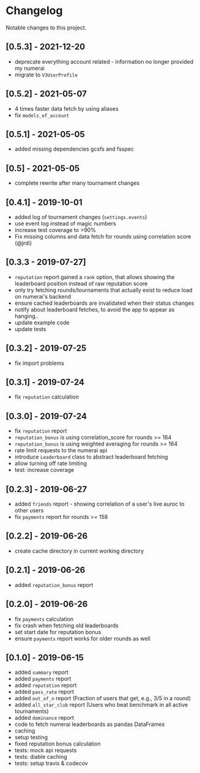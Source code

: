 # Changelog
Notable changes to this project.

## [0.5.3] - 2021-12-20
- deprecate everything account related - information no longer provided my numerai
- migrate to `V3UserProfile`

## [0.5.2] - 2021-05-07
- 4 times faster data fetch by using aliases
- fix `models_of_account`

## [0.5.1] - 2021-05-05
- added missing dependencies gcsfs and fsspec

## [0.5] - 2021-05-05
- complete rewrite after many tournament changes

## [0.4.1] - 2019-10-01
- added log of tournament changes (`settings.events`)
- use event log instead of magic numbers
- increase test coverage to >90%
- Fix missing columns and data fetch for rounds using correlation score (@jrdi)

## [0.3.3 - 2019-07-27]
- `reputation` report gained a `rank` option, that allows showing the
  leaderboard position instead of raw reputation score
- only try fetching rounds/tournaments that actually exist to reduce load
  on numerai's backend
- ensure cached leaderboards are invalidated when their status changes
- notify about leaderboard fetches, to avoid the app to appear as hanging..
- update example code
- update tests

## [0.3.2] - 2019-07-25
- fix import problems

## [0.3.1] - 2019-07-24
- fix `reputation` calculation

## [0.3.0] - 2019-07-24
- fix `reputation` report
- `reputation_bonus` is using correlation_score for rounds >= 164
- `reputation_bonus` is using weighted averaging for rounds >= 164
- rate limit requests to the numerai api
- introduce `Leaderboard` class to abstract leaderboard fetching
- allow turning off rate limiting
- test: increase coverage

## [0.2.3] - 2019-06-27
- added `friends` report - showing correlation of a user's live auroc to other users
- fix `payments` report for rounds >= 158

## [0.2.2] - 2019-06-26
- create cache directory in current working directory

## [0.2.1] - 2019-06-26
- added `reputation_bonus` report

## [0.2.0] - 2019-06-26
- fix `payments` calculation
- fix crash when fetching old leaderboards
- set start date for reputation bonus
- ensure `payments` report works for older rounds as well

## [0.1.0] - 2019-06-15
- added `summary` report
- added `payments` report
- added `reputation` report
- added `pass_rate` report
- added `out_of_n` report (Fraction of users that get, e.g., 3/5 in a round)
- added `all_star_club` report (Users who beat benchmark in all active tournaments)
- added `dominance` report
- code to fetch numerai leaderboards as pandas DataFrames
- caching
- setup testing
- fixed reputation bonus calculation
- tests: mock api requests
- tests: diable caching
- tests: setup travis & codecov
